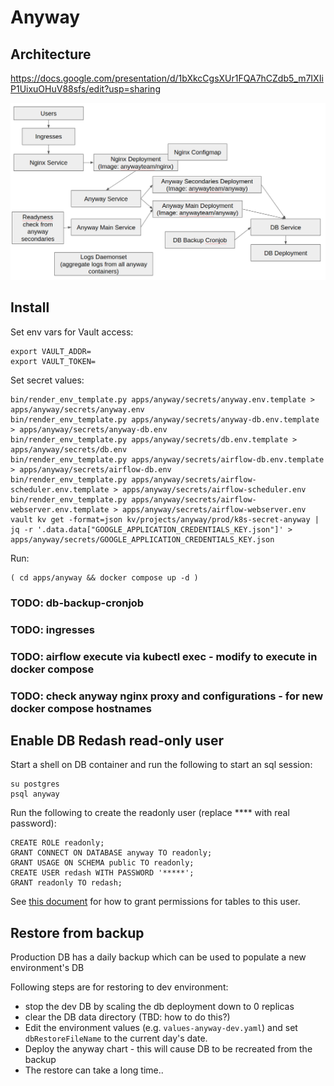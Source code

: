# Anyway

## Architecture

https://docs.google.com/presentation/d/1bXkcCgsXUr1FQA7hCZdb5_m7IXIiP1UixuOHuV88sfs/edit?usp=sharing

![](image.png)

## Install

Set env vars for Vault access:

```
export VAULT_ADDR=
export VAULT_TOKEN=
```

Set secret values:

```
bin/render_env_template.py apps/anyway/secrets/anyway.env.template > apps/anyway/secrets/anyway.env
bin/render_env_template.py apps/anyway/secrets/anyway-db.env.template > apps/anyway/secrets/anyway-db.env
bin/render_env_template.py apps/anyway/secrets/db.env.template > apps/anyway/secrets/db.env
bin/render_env_template.py apps/anyway/secrets/airflow-db.env.template > apps/anyway/secrets/airflow-db.env
bin/render_env_template.py apps/anyway/secrets/airflow-scheduler.env.template > apps/anyway/secrets/airflow-scheduler.env
bin/render_env_template.py apps/anyway/secrets/airflow-webserver.env.template > apps/anyway/secrets/airflow-webserver.env
vault kv get -format=json kv/projects/anyway/prod/k8s-secret-anyway | jq -r '.data.data["GOOGLE_APPLICATION_CREDENTIALS_KEY.json"]' > apps/anyway/secrets/GOOGLE_APPLICATION_CREDENTIALS_KEY.json
```

Run:

```
( cd apps/anyway && docker compose up -d )
```

### TODO: db-backup-cronjob
### TODO: ingresses
### TODO: airflow execute via kubectl exec - modify to execute in docker compose
### TODO: check anyway nginx proxy and configurations - for new docker compose hostnames

## Enable DB Redash read-only user

Start a shell on DB container and run the following to start an sql session:

```
su postgres
psql anyway
```

Run the following to create the readonly user (replace **** with real password):

```
CREATE ROLE readonly;
GRANT CONNECT ON DATABASE anyway TO readonly;
GRANT USAGE ON SCHEMA public TO readonly;
CREATE USER redash WITH PASSWORD '*****';
GRANT readonly TO redash;
```

See [this document](https://github.com/hasadna/anyway/blob/dev/docs/REDASH.md) for how to grant permissions for tables to this user.

## Restore from backup

Production DB has a daily backup which can be used to populate a new environment's DB

Following steps are for restoring to dev environment:

* stop the dev DB by scaling the db deployment down to 0 replicas
* clear the DB data directory (TBD: how to do this?)
* Edit the environment values (e.g. `values-anyway-dev.yaml`) and set `dbRestoreFileName` to the current day's date.
* Deploy the anyway chart - this will cause DB to be recreated from the backup
* The restore can take a long time..
